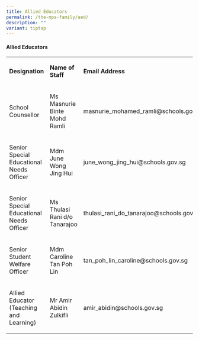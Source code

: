 ```yaml
---
title: Allied Educators
permalink: /the-mps-family/aed/
description: ""
variant: tiptap
---
```

<h4><strong>Allied Educators</strong></h4>
<table style="minWidth: 75px">
<colgroup>
<col>
<col>
<col>
</colgroup>
<tbody>
<tr>
<td rowspan="1" colspan="1">
<p><strong>Designation</strong>
</p>
</td>
<td rowspan="1" colspan="1">
<p><strong>Name of Staff</strong>
</p>
</td>
<td rowspan="1" colspan="1">
<p><strong>Email Address</strong>
</p>
</td>
</tr>
<tr>
<td rowspan="1" colspan="1">
<p>School Counsellor</p>
</td>
<td rowspan="1" colspan="1">
<p>Ms Masnurie Binte Mohd Ramli</p>
</td>
<td rowspan="1" colspan="1">
<p>masnurie_mohamed_ramli@schools.gov.sg</p>
</td>
</tr>
<tr>
<td rowspan="1" colspan="1">
<p>Senior Special Educational Needs Officer</p>
</td>
<td rowspan="1" colspan="1">
<p>Mdm June Wong Jing Hui</p>
</td>
<td rowspan="1" colspan="1">
<p>june_wong_jing_hui@schools.gov.sg</p>
</td>
</tr>
<tr>
<td rowspan="1" colspan="1">
<p>Senior Special Educational Needs Officer</p>
</td>
<td rowspan="1" colspan="1">
<p>Ms Thulasi Rani d/o Tanarajoo</p>
</td>
<td rowspan="1" colspan="1">
<p>thulasi_rani_do_tanarajoo@schools.gov.sg</p>
</td>
</tr>
<tr>
<td rowspan="1" colspan="1">
<p>Senior Student Welfare Officer</p>
</td>
<td rowspan="1" colspan="1">
<p>Mdm Caroline Tan Poh Lin</p>
</td>
<td rowspan="1" colspan="1">
<p>tan_poh_lin_caroline@schools.gov.sg</p>
</td>
</tr>
<tr>
<td rowspan="1" colspan="1">
<p>Allied Educator (Teaching and Learning)</p>
</td>
<td rowspan="1" colspan="1">
<p>Mr Amir Abidin Zulkifli</p>
</td>
<td rowspan="1" colspan="1">
<p>amir_abidin@schools.gov.sg</p>
</td>
</tr>
</tbody>
</table>
<p></p>